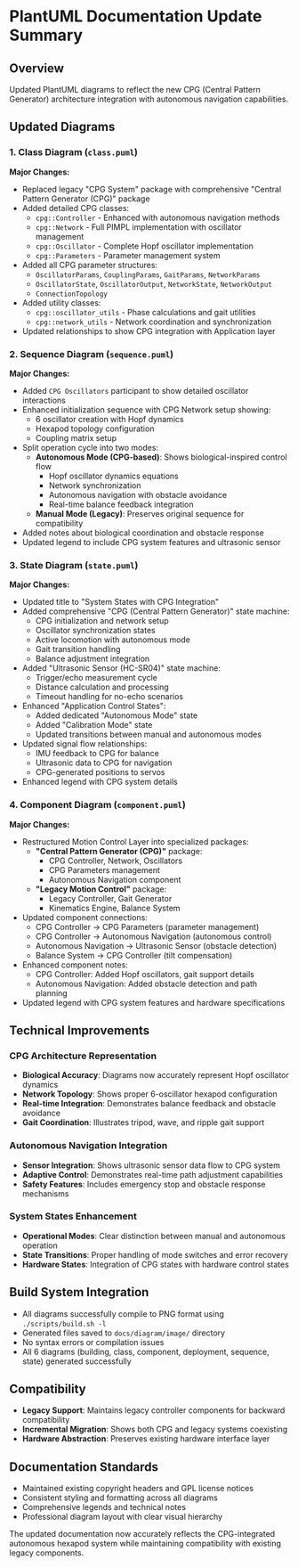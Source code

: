 # PlantUML Documentation Update Summary

## Overview
Updated PlantUML diagrams to reflect the new CPG (Central Pattern Generator) architecture integration with autonomous navigation capabilities.

## Updated Diagrams

### 1. Class Diagram (`class.puml`)
**Major Changes:**
- Replaced legacy "CPG System" package with comprehensive "Central Pattern Generator (CPG)" package
- Added detailed CPG classes:
  - `cpg::Controller` - Enhanced with autonomous navigation methods
  - `cpg::Network` - Full PIMPL implementation with oscillator management
  - `cpg::Oscillator` - Complete Hopf oscillator implementation
  - `cpg::Parameters` - Parameter management system
- Added all CPG parameter structures:
  - `OscillatorParams`, `CouplingParams`, `GaitParams`, `NetworkParams`
  - `OscillatorState`, `OscillatorOutput`, `NetworkState`, `NetworkOutput`
  - `ConnectionTopology`
- Added utility classes:
  - `cpg::oscillator_utils` - Phase calculations and gait utilities
  - `cpg::network_utils` - Network coordination and synchronization
- Updated relationships to show CPG integration with Application layer

### 2. Sequence Diagram (`sequence.puml`)
**Major Changes:**
- Added `CPG Oscillators` participant to show detailed oscillator interactions
- Enhanced initialization sequence with CPG Network setup showing:
  - 6 oscillator creation with Hopf dynamics
  - Hexapod topology configuration
  - Coupling matrix setup
- Split operation cycle into two modes:
  - **Autonomous Mode (CPG-based)**: Shows biological-inspired control flow
    - Hopf oscillator dynamics equations
    - Network synchronization
    - Autonomous navigation with obstacle avoidance
    - Real-time balance feedback integration
  - **Manual Mode (Legacy)**: Preserves original sequence for compatibility
- Added notes about biological coordination and obstacle response
- Updated legend to include CPG system features and ultrasonic sensor

### 3. State Diagram (`state.puml`)
**Major Changes:**
- Updated title to "System States with CPG Integration"
- Added comprehensive "CPG (Central Pattern Generator)" state machine:
  - CPG initialization and network setup
  - Oscillator synchronization states
  - Active locomotion with autonomous mode
  - Gait transition handling
  - Balance adjustment integration
- Added "Ultrasonic Sensor (HC-SR04)" state machine:
  - Trigger/echo measurement cycle
  - Distance calculation and processing
  - Timeout handling for no-echo scenarios
- Enhanced "Application Control States":
  - Added dedicated "Autonomous Mode" state
  - Added "Calibration Mode" state
  - Updated transitions between manual and autonomous modes
- Updated signal flow relationships:
  - IMU feedback to CPG for balance
  - Ultrasonic data to CPG for navigation
  - CPG-generated positions to servos
- Enhanced legend with CPG system details

### 4. Component Diagram (`component.puml`)
**Major Changes:**
- Restructured Motion Control Layer into specialized packages:
  - **"Central Pattern Generator (CPG)"** package:
    - CPG Controller, Network, Oscillators
    - CPG Parameters management
    - Autonomous Navigation component
  - **"Legacy Motion Control"** package:
    - Legacy Controller, Gait Generator
    - Kinematics Engine, Balance System
- Updated component connections:
  - CPG Controller → CPG Parameters (parameter management)
  - CPG Controller → Autonomous Navigation (autonomous control)
  - Autonomous Navigation → Ultrasonic Sensor (obstacle detection)
  - Balance System → CPG Controller (tilt compensation)
- Enhanced component notes:
  - CPG Controller: Added Hopf oscillators, gait support details
  - Autonomous Navigation: Added obstacle detection and path planning
- Updated legend with CPG system features and hardware specifications

## Technical Improvements

### CPG Architecture Representation
- **Biological Accuracy**: Diagrams now accurately represent Hopf oscillator dynamics
- **Network Topology**: Shows proper 6-oscillator hexapod configuration
- **Real-time Integration**: Demonstrates balance feedback and obstacle avoidance
- **Gait Coordination**: Illustrates tripod, wave, and ripple gait support

### Autonomous Navigation Integration
- **Sensor Integration**: Shows ultrasonic sensor data flow to CPG system
- **Adaptive Control**: Demonstrates real-time path adjustment capabilities
- **Safety Features**: Includes emergency stop and obstacle response mechanisms

### System States Enhancement
- **Operational Modes**: Clear distinction between manual and autonomous operation
- **State Transitions**: Proper handling of mode switches and error recovery
- **Hardware States**: Integration of CPG states with hardware control states

## Build System Integration
- All diagrams successfully compile to PNG format using `./scripts/build.sh -l`
- Generated files saved to `docs/diagram/image/` directory
- No syntax errors or compilation issues
- All 6 diagrams (building, class, component, deployment, sequence, state) generated successfully

## Compatibility
- **Legacy Support**: Maintains legacy controller components for backward compatibility
- **Incremental Migration**: Shows both CPG and legacy systems coexisting
- **Hardware Abstraction**: Preserves existing hardware interface layer

## Documentation Standards
- Maintained existing copyright headers and GPL license notices
- Consistent styling and formatting across all diagrams
- Comprehensive legends and technical notes
- Professional diagram layout with clear visual hierarchy

The updated documentation now accurately reflects the CPG-integrated autonomous hexapod system while maintaining compatibility with existing legacy components.
